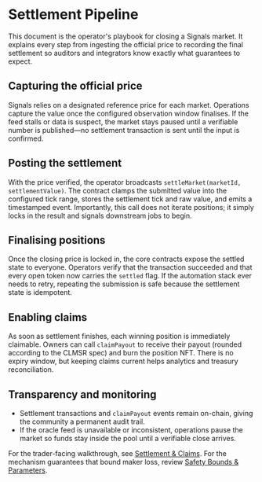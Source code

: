 # Settlement Pipeline

This document is the operator's playbook for closing a Signals market. It explains every step from ingesting the official price to recording the final settlement so auditors and integrators know exactly what guarantees to expect.

## Capturing the official price

Signals relies on a designated reference price for each market. Operations capture the value once the configured observation window finalises. If the feed stalls or data is suspect, the market stays paused until a verifiable number is published—no settlement transaction is sent until the input is confirmed.

## Posting the settlement

With the price verified, the operator broadcasts `settleMarket(marketId, settlementValue)`. The contract clamps the submitted value into the configured tick range, stores the settlement tick and raw value, and emits a timestamped event. Importantly, this call does not iterate positions; it simply locks in the result and signals downstream jobs to begin.

## Finalising positions

Once the closing price is locked in, the core contracts expose the settled state to everyone. Operators verify that the transaction succeeded and that every open token now carries the `settled` flag. If the automation stack ever needs to retry, repeating the submission is safe because the settlement state is idempotent.

## Enabling claims

As soon as settlement finishes, each winning position is immediately claimable. Owners can call `claimPayout` to receive their payout (rounded according to the CLMSR spec) and burn the position NFT. There is no expiry window, but keeping claims current helps analytics and treasury reconciliation.

## Transparency and monitoring

- Settlement transactions and `claimPayout` events remain on-chain, giving the community a permanent audit trail.
- If the oracle feed is unavailable or inconsistent, operations pause the market so funds stay inside the pool until a verifiable close arrives.

For the trader-facing walkthrough, see [Settlement & Claims](../user/settlement.md). For the mechanism guarantees that bound maker loss, review [Safety Bounds & Parameters](../mechanism/safety-parameters.md).
